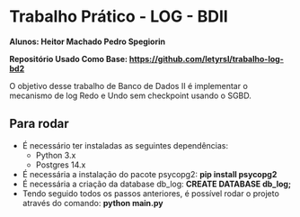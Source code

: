 # Trabalho Prático - LOG - BDII
**Alunos: Heitor Machado Pedro Spegiorin**

**Repositório Usado Como Base: https://github.com/letyrsl/trabalho-log-bd2**

O objetivo desse trabalho de Banco de Dados II é implementar o mecanismo de log Redo e Undo sem checkpoint usando o SGBD.

## Para rodar
- É necessário ter instaladas as seguintes dependências:
  - Python 3.x
  - Postgres 14.x
- É necessária a instalação do pacote psycopg2: **pip install psycopg2**
- É necessária a criação da database db_log: **CREATE DATABASE db_log;**
- Tendo seguido todos os passos anteriores, é possível rodar o projeto através do comando: **python main.py**
